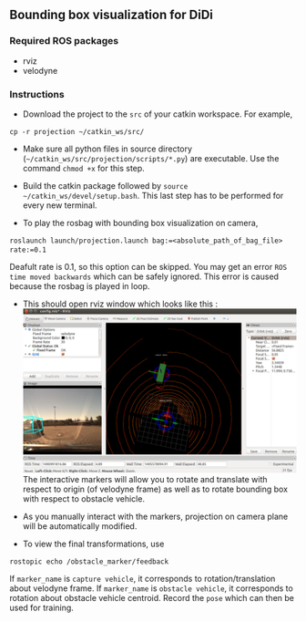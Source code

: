 ## Bounding box visualization for DiDi 

### Required ROS packages
* rviz
* velodyne

### Instructions

* Download the project to the `src` of your catkin workspace. For example,
```
cp -r projection ~/catkin_ws/src/
```

* Make sure all python files in source directory (`~/catkin_ws/src/projection/scripts/*.py`) are executable. 
Use the command `chmod +x` for this step.

* Build the catkin package followed by `source ~/catkin_ws/devel/setup.bash`. 
This last step has to be performed for every new terminal.

* To play the rosbag with bounding box visualization on camera, 
```
roslaunch launch/projection.launch bag:=<absolute_path_of_bag_file> rate:=0.1
```
Deafult rate is 0.1, so this option can be skipped. You may get an error `ROS time moved backwards` which can be safely ignored. This error is caused because the rosbag is played in loop. 

* This should open rviz window which looks like this :
![](demo/demo.png) 
The interactive markers will allow you to rotate and translate with respect to origin (of velodyne frame) as well as to rotate bounding box with respect to obstacle vehicle. 

* As you manually interact with the markers, projection on camera plane will be automatically modified. 

* To view the final transformations, use 
```
rostopic echo /obstacle_marker/feedback 
```
If `marker_name` is  `capture vehicle`, it corresponds to rotation/translation about velodyne frame. If `marker_name` is `obstacle vehicle`, it corresponds to rotation about obstacle vehicle centroid. Record the `pose` which can then be used for training. 

